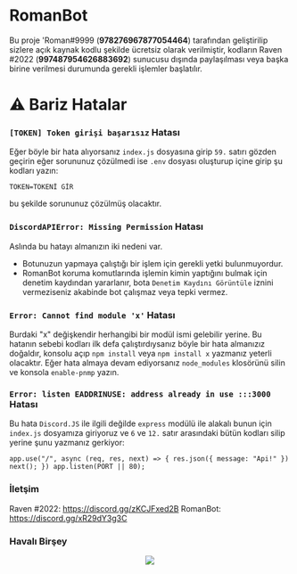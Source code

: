 # RomanBot

Bu proje 'Roman#9999 (**978276967877054464**) tarafından geliştirilip sizlere açık kaynak kodlu şekilde ücretsiz olarak verilmiştir, kodların Raven #2022 (**997487954626883692**) sunucusu dışında paylaşılması veya başka birine verilmesi durumunda gerekli işlemler başlatılır.

# ⚠️ Bariz Hatalar 

### `[TOKEN] Token girişi başarısız` Hatası

Eğer böyle bir hata alıyorsanız `index.js` dosyasına girip `59.` satırı gözden geçirin eğer sorununuz çözülmedi ise `.env` dosyası oluşturup içine girip şu kodları yazın:

`TOKEN=TOKENİ GİR`

bu şekilde sorununuz çözülmüş olacaktır.

### `DiscordAPIError: Missing Permission` Hatası

Aslında bu hatayı almanızın iki nedeni var.

- Botunuzun yapmaya çalıştığı bir işlem için gerekli yetki bulunmuyordur.
- RomanBot koruma komutlarında işlemin kimin yaptığını bulmak için denetim kaydından yararlanır, bota `Denetim Kaydını Görüntüle` iznini vermeziseniz akabinde bot çalışmaz veya tepki vermez.

### `Error: Cannot find module 'x'` Hatası

Burdaki "x" değişkendir herhangibi bir modül ismi gelebilir yerine. Bu hatanın sebebi kodları ilk defa çalıştırdıysanız böyle bir hata almanızız doğaldır, konsolu açıp `npm install` veya `npm install x` yazmanız yeterli olacaktır. Eğer hata almaya devam ediyorsanız `node_modules` klosörünü silin ve konsola `enable-pnmp` yazın.

### `Error: listen EADDRINUSE: address already in use :::3000` Hatası

Bu hata `Discord.JS` ile ilgili değilde `express` modülü ile alakalı bunun için `index.js` dosyamıza giriyoruz ve `6` ve `12.` satır arasındaki bütün kodları silip yerine şunu yazmanız gerkiyor:

```app.use("/", async (req, res, next) => { res.json({ message: "Api!" }) next(); }) app.listen(PORT || 80);```


### İletşim

Raven #2022: https://discord.gg/zKCJFxed2B
RomanBot: https://discord.gg/xR29dY3g3C
    
### Havalı Birşey

<div align="center">
    <a href="https://discord.com/users/978276967877054464">
  <img src="https://lanyard.cnrad.dev/api/978276967877054464"></a>
</div>
